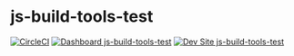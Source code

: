 # js-build-tools-test

[![CircleCI](https://circleci.com/gh/jspellman814/js-build-tools-test.svg?style=shield)](https://circleci.com/gh/jspellman814/js-build-tools-test)
[![Dashboard js-build-tools-test](https://img.shields.io/badge/dashboard-js_build_tools_test-yellow.svg)](https://dashboard.pantheon.io/sites/78047517-ff9f-4d45-a8c3-778f87495951#dev/code)
[![Dev Site js-build-tools-test](https://img.shields.io/badge/site-js_build_tools_test-blue.svg)](http://dev-js-build-tools-test.pantheonsite.io/)